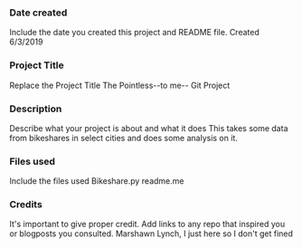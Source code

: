 ### Date created
Include the date you created this project and README file.
Created 6/3/2019

### Project Title
Replace the Project Title
The Pointless--to me-- Git Project

### Description
Describe what your project is about and what it does
This takes some data from bikeshares in select cities and does some analysis on it.

### Files used
Include the files used
Bikeshare.py
readme.me

### Credits
It's important to give proper credit. Add links to any repo that inspired you or blogposts you consulted.
Marshawn Lynch, I just here so I don't get fined
